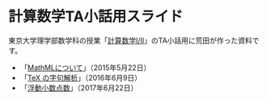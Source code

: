 # 計算数学TA小話用スライド
東京大学理学部数学科の授業「[計算数学I/II](http://utmsks.github.io/)」のTA小話用に荒田が作った資料です。

- 「[MathMLについて](https://github.com/minoki/ks-slide/blob/master/mathml/keisansugaku-mathml.pdf)」（2015年5月22日）
- 「[TeX の字句解析](https://github.com/minoki/ks-slide/blob/master/tex-token/tex-token.pdf)」（2016年6月9日）
- 「[浮動小数点数](https://github.com/minoki/ks-slide/blob/master/floating-point/floating-point.pdf)」（2017年6月22日）
